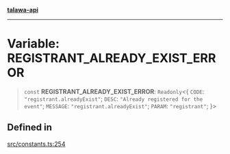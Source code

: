 [**talawa-api**](../../README.md)

***

# Variable: REGISTRANT\_ALREADY\_EXIST\_ERROR

> `const` **REGISTRANT\_ALREADY\_EXIST\_ERROR**: `Readonly`\<\{ `CODE`: `"registrant.alreadyExist"`; `DESC`: `"Already registered for the event"`; `MESSAGE`: `"registrant.alreadyExist"`; `PARAM`: `"registrant"`; \}\>

## Defined in

[src/constants.ts:254](https://github.com/Suyash878/talawa-api/blob/095e6964ce2a06c1c30d1acf81b6162203f1db91/src/constants.ts#L254)
